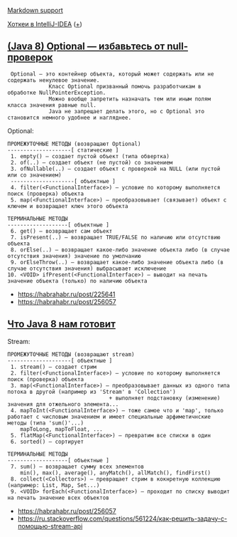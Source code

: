 [Markdown support](https://daringfireball.net/projects/markdown/syntax)

[Хоткеи в IntelliJ-IDEA](https://juja.com.ua/java/ide/intellij-idea-hotkeys) ([+](http://eax.me/intellij-idea-hotkeys))


[(Java 8) Optional — избавьтесь от null-проверок](https://examples.javacodegeeks.com/core-java/util/optional/java-8-optional-example)
---
     Optional — это контейнер объекта, который может содержать или не содержать ненулевое значение.
                 Класс Optional призванный помочь разработчикам в обработке NullPointerException.
                 Можно вообще запретить назначать тем или иным полям класса значения равные null.
                 Java не запрещает делать этого, но с Optional это становится немного удобнее и нагляднее.

Optional:

    ПРОМЕЖУТОЧНЫЕ МЕТОДЫ (возвращают Optional)
    --------------------[ статические ]
     1. empty() — создает пустой объект (типа обвертка)
     2. of(..) — создает объект (не пустой) со значением
     3. ofNullable(..) — создает объект с проверкой на NULL (или пустой или со значением)
     --------------------[ объектные ]
     4. filter(<FunctionalInterface>) — условие по которому выполняется поиск (проверка) объекта
     5. map(<FunctionalInterface>) — преобразовывает (связывает) объект с ключем и возвращает ключ этого объекта
      
    ТЕРМИНАЛЬНЫЕ МЕТОДЫ
    -------------------[ объектные ]
     6. get() — возвращает сам объект
     7. isPresent(..) — возвращает TRUE/FALSE по наличию или отсутствию объекта
     8. orElse(..) — возвращает какое-либо значение объекта либо (в случае отсутствия значения) значение по умолчанию 
     9. orElseThrow(..) — возвращает какое-либо значение объекта либо (в случае отсутствия значения) выбрасывает исключение
    10. <VOID> ifPresent(<FunctionalInterface>) — выводит на печать значение объекта (только) по наличию объекта

* https://habrahabr.ru/post/225641
* https://habrahabr.ru/post/256057

[Что Java 8 нам готовит](https://habrahabr.ru/post/203026)
---
Stream:

    ПРОМЕЖУТОЧНЫЕ МЕТОДЫ (возвращают stream)
    --------------------[ объектные ]
     1. stream() — создает стрим
     2. filter(<FunctionalInterface>) — условие по которому выполняется поиск (проверка) объекта
     3. map(<FunctionalInterface>) — преобразовывает данных из одного типа потока в другой (например из 'Stream' в 'Collection')
                                    + выполняет подстановку (изменение) значения для отжельного элемента... 
     4. mapToInt(<FunctionalInterface>) — тоже самое что и 'map', только работает с числовым значением и имеет специальные арфиметичнские методы (типа 'sum()'...)
        mapToLong, mapToFloat, ... 
     5. flatMap(<FunctionalInterface>) — превратим все списки в один
     6. sorted() — сортирует
      
    ТЕРМИНАЛЬНЫЕ МЕТОДЫ
    -------------------[ объектные ]
     7. sum() — возвращает сумму всех элементов
        min(), max(), average(), anyMatch(), allMatch(), findFirst()
     8. collect(<Collectors>) — превращает стрим в кокнретную коллекцию (например: List, Map, Set...)
     9. <VOID> forEach(<FunctionalInterface>) — проходит по списку выводит на печать значение всех объектов

* https://habrahabr.ru/post/256057
* https://ru.stackoverflow.com/questions/561224/как-решить-задачу-с-помощью-stream-api

    



